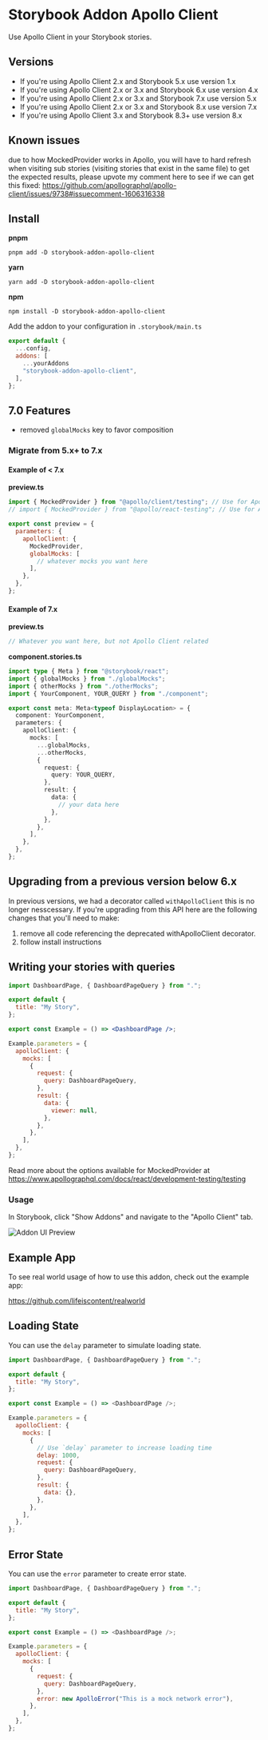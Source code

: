 # Storybook Addon Apollo Client

Use Apollo Client in your Storybook stories.

## Versions

- If you're using Apollo Client 2.x and Storybook 5.x use version 1.x
- If you're using Apollo Client 2.x or 3.x and Storybook 6.x use version 4.x
- If you're using Apollo Client 2.x or 3.x and Storybook 7.x use version 5.x
- If you're using Apollo Client 2.x or 3.x and Storybook 8.x use version 7.x
- If you're using Apollo Client 3.x and Storybook 8.3+ use version 8.x

## Known issues

due to how MockedProvider works in Apollo, you will have to hard refresh when visiting sub stories (visiting stories that exist in the same file) to get the expected results, please upvote my comment here to see if we can get this fixed: https://github.com/apollographql/apollo-client/issues/9738#issuecomment-1606316338

## Install

**pnpm**

```shell
pnpm add -D storybook-addon-apollo-client
```

**yarn**

```shell
yarn add -D storybook-addon-apollo-client
```

**npm**

```shell
npm install -D storybook-addon-apollo-client
```

Add the addon to your configuration in `.storybook/main.ts`

```js
export default {
  ...config,
  addons: [
    ...yourAddons
    "storybook-addon-apollo-client",
  ],
};
```

## 7.0 Features

- removed `globalMocks` key to favor composition

### Migrate from 5.x+ to 7.x

#### Example of < 7.x

**preview.ts**

```js
import { MockedProvider } from "@apollo/client/testing"; // Use for Apollo Version 3+
// import { MockedProvider } from "@apollo/react-testing"; // Use for Apollo Version < 3

export const preview = {
  parameters: {
    apolloClient: {
      MockedProvider,
      globalMocks: [
        // whatever mocks you want here
      ],
    },
  },
};
```

#### Example of 7.x

**preview.ts**

```js
// Whatever you want here, but not Apollo Client related
```

**component.stories.ts**

```ts
import type { Meta } from "@storybook/react";
import { globalMocks } from "./globalMocks";
import { otherMocks } from "./otherMocks";
import { YourComponent, YOUR_QUERY } from "./component";

export const meta: Meta<typeof DisplayLocation> = {
  component: YourComponent,
  parameters: {
    apolloClient: {
      mocks: [
        ...globalMocks,
        ...otherMocks,
        {
          request: {
            query: YOUR_QUERY,
          },
          result: {
            data: {
              // your data here
            },
          },
        },
      ],
    },
  },
};
```

## Upgrading from a previous version below 6.x

In previous versions, we had a decorator called `withApolloClient` this is no longer nesscessary. If you're upgrading from this API here are the following changes that you'll need to make:

1. remove all code referencing the deprecated withApolloClient decorator.
2. follow install instructions

## Writing your stories with queries

```jsx
import DashboardPage, { DashboardPageQuery } from ".";

export default {
  title: "My Story",
};

export const Example = () => <DashboardPage />;

Example.parameters = {
  apolloClient: {
    mocks: [
      {
        request: {
          query: DashboardPageQuery,
        },
        result: {
          data: {
            viewer: null,
          },
        },
      },
    ],
  },
};
```

Read more about the options available for MockedProvider at https://www.apollographql.com/docs/react/development-testing/testing

### Usage

In Storybook, click "Show Addons" and navigate to the "Apollo Client" tab.

![Addon UI Preview](preview.png)

## Example App

To see real world usage of how to use this addon, check out the example app:

https://github.com/lifeiscontent/realworld

## Loading State

You can use the `delay` parameter to simulate loading state.

```js
import DashboardPage, { DashboardPageQuery } from ".";

export default {
  title: "My Story",
};

export const Example = () => <DashboardPage />;

Example.parameters = {
  apolloClient: {
    mocks: [
      {
        // Use `delay` parameter to increase loading time
        delay: 1000,
        request: {
          query: DashboardPageQuery,
        },
        result: {
          data: {},
        },
      },
    ],
  },
};
```

## Error State

You can use the `error` parameter to create error state.

```js
import DashboardPage, { DashboardPageQuery } from ".";

export default {
  title: "My Story",
};

export const Example = () => <DashboardPage />;

Example.parameters = {
  apolloClient: {
    mocks: [
      {
        request: {
          query: DashboardPageQuery,
        },
        error: new ApolloError("This is a mock network error"),
      },
    ],
  },
};
```
